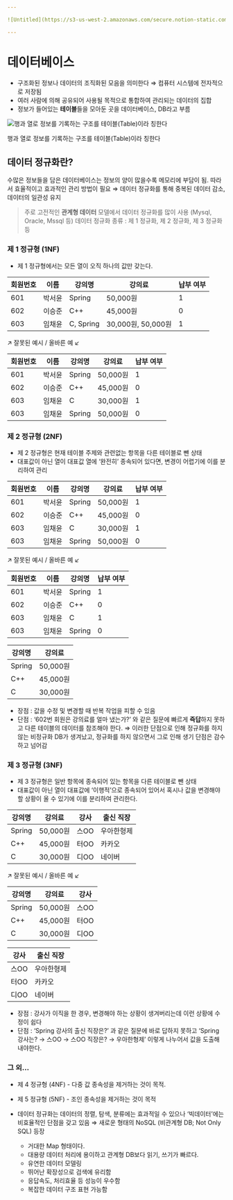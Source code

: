 ```yaml
---

![Untitled](https://s3-us-west-2.amazonaws.com/secure.notion-static.com/16bbbaaf-0d97-4f0a-9c0e-84990c38cf11/Untitled.png)

---
```


# 데이터베이스

- 구조화된 정보나 데이터의 조직화된 모음을 의미한다 ⇒ 컴퓨터 시스템에 전자적으로 저장됨
- 여러 사람에 의해 공유되어 사용될 목적으로 통합하여 관리되는 데이터의 집합
- 정보가 들어있는 **테이블**들을 모아둔 곳을 데이터베이스, DB라고 부름

![행과 열로 정보를 기록하는 구조를 테이블(Table)이라 칭한다 ](https://s3-us-west-2.amazonaws.com/secure.notion-static.com/efff36cb-1ff2-4af3-aa3b-7ab7f8ad4803/Untitled.png)

행과 열로 정보를 기록하는 구조를 테이블(Table)이라 칭한다 

## 데이터 정규화란?

수많은 정보들을 담은 데이터베이스는 정보의 양이 많을수록 메모리에 부담이 됨. 따라서 효율적이고 효과적인 관리 방법이 필요 ⇒ 데이터 정규화를 통해 중복된 데이터 감소, 데이터의 일관성 유지

> 주로 고전적인 **관계형 데이터** 모델에서 데이터 정규화를 많이 사용 (Mysql, Oracle, Mssql 등)
데이터 정규화 종류 : 제 1 정규화, 제 2 정규화, 제 3 정규화 등
> 

### 제 1 정규형 (1NF)

- 제 1 정규형에서는 모든 열이 오직 하나의 값만 갖는다.

| 회원번호 | 이름 | 강의명 | 강의료 | 납부 여부 |
| --- | --- | --- | --- | --- |
| 601 | 박서윤 | Spring | 50,000원 | 1 |
| 602 | 이승준 | C++ | 45,000원 | 0 |
| 603 | 임채윤 | C, Spring | 30,000원, 50,000원 | 1 |

↗ 잘못된 예시 / 올바른 예 ↙

| 회원번호 | 이름 | 강의명 | 강의료 | 납부 여부 |
| --- | --- | --- | --- | --- |
| 601 | 박서윤 | Spring | 50,000원 | 1 |
| 602 | 이승준 | C++ | 45,000원 | 0 |
| 603 | 임채윤 | C | 30,000원 | 1 |
| 603 | 임채윤 | Spring | 50,000원 | 0 |

### 제 2 정규형 (2NF)

- 제 2 정규형은 현재 테이블 주제와 관련없는 항목을 다른 테이블로 뺀 상태
- 대표값이 아닌 열이 대표값 열에 ‘완전히’ 종속되어 있다면, 변경이 어렵기에 이를 분리하여 관리

| 회원번호 | 이름 | 강의명 | 강의료 | 납부 여부 |
| --- | --- | --- | --- | --- |
| 601 | 박서윤 | Spring | 50,000원 | 1 |
| 602 | 이승준 | C++ | 45,000원 | 0 |
| 603 | 임채윤 | C | 30,000원 | 1 |
| 603 | 임채윤 | Spring | 50,000원 | 0 |

↗ 잘못된 예시 / 올바른 예 ↙

| 회원번호 | 이름 | 강의명 | 납부 여부 |
| --- | --- | --- | --- |
| 601 | 박서윤 | Spring | 1 |
| 602 | 이승준 | C++ | 0 |
| 603 | 임채윤 | C | 1 |
| 603 | 임채윤 | Spring | 0 |

| 강의명 | 강의료 |
| --- | --- |
| Spring | 50,000원 |
| C++ | 45,000원 |
| C | 30,000원 |
- 장점 : 값을 수정 및 변경할 때 반복 작업을 피할 수 있음
- 단점 : ‘602번 회원은 강의료를 얼마 냈는가?’ 와 같은 질문에 빠르게 **즉답**하지 못하고 다른 테이블의 데이터를 참조해야 한다.  ⇒ 이러한 단점으로 인해 정규화를 하지 않는 비정규화 DB가 생겨났고, 정규화를 하지 않으면서 그로 인해 생기 단점은 감수하고 넘어감

### 제 3 정규형 (3NF)

- 제 3 정규형은 일반 항목에 종속되어 있는 항목을 다른 테이블로 뺀 상태
- 대표값이 아닌 열이 대표값에 ‘이행적’으로 종속되어 있어서 혹시나 값을 변경해야 할 상황이 올 수 있기에 이를 분리하여 관리한다.

| 강의명 | 강의료 | 강사 | 출신 직장 |
| --- | --- | --- | --- |
| Spring | 50,000원 | 스OO | 우아한형제 |
| C++ | 45,000원 | 터OO | 카카오 |
| C | 30,000원 | 디OO | 네이버 |

↗ 잘못된 예시 / 올바른 예 ↙

| 강의명 | 강의료 | 강사 |
| --- | --- | --- |
| Spring | 50,000원 | 스OO |
| C++ | 45,000원 | 터OO |
| C | 30,000원 | 디OO |

| 강사 | 출신 직장 |
| --- | --- |
| 스OO | 우아한형제 |
| 터OO | 카카오 |
| 디OO | 네이버 |
- 장점 : 강사가 이직을 한 경우, 변경해야 하는 상황이 생겨버리는데 이런 상황에 수정이 쉽다
- 단점 : ‘Spring 강사의 출신 직장은?’ 과 같은 질문에 바로 답하지 못하고 ‘Spring 강사는? → 스OO → 스OO 직장은? → 우아한형제’ 이렇게 나누어서 값을 도출해 내야한다.

### 그 외…

- 제 4 정규형 (4NF) - 다중 값 종속성을 제거하는 것이 목적.
- 제 5 정규형 (5NF) - 조인 종속성을 제거하는 것이 목적

- 데이터 정규화는 데이터의 정렬, 탐색, 분류에는 효과적일 수 있으나 ‘빅데이터’에는 비효율적인 단점을 갖고 있음 ⇒ 새로운 형태의 NoSQL (비관계형 DB; Not Only SQL) 등장
    - 거대한 Map 형태이다.
    - 대용량 데이터 처리에 용이하고 관계형 DB보다 읽기, 쓰기가 빠르다.
    - 유연한 데이터 모델링
    - 뛰어난 확장성으로 검색에 유리함
    - 응답속도, 처리효율 등 성능이 우수함
    - 복잡한 데이터 구조 표현 가능함
